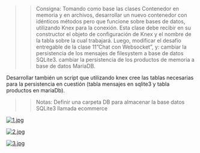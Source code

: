 >> Consigna: Tomando como base las clases Contenedor en memoria y en archivos, desarrollar un nuevo contenedor con idénticos métodos pero que funcione sobre bases de datos, utilizando Knex para la conexión. Esta clase debe recibir en su constructor el objeto de configuración de Knex y el nombre de la tabla sobre la cual trabajará. Luego, modificar el desafío entregable de la clase 11”Chat con Websocket”, y:
cambiar la persistencia de los mensajes de filesystem a base de datos SQLite3.
cambiar la persistencia de los productos de memoria a base de datos MariaDB.

Desarrollar también un script que utilizando knex cree las tablas necesarias para la persistencia en cuestión (tabla mensajes en sqlite3 y tabla productos en mariaDb).

>> Notas:
Definir una carpeta DB para almacenar la base datos SQLite3 llamada ecommerce

[![1.jpg](https://i.postimg.cc/y8MgvkbR/1.jpg)](https://postimg.cc/9DBQfFVX)

[![2.jpg](https://i.postimg.cc/T3Vfv1Pg/2.jpg)](https://postimg.cc/87zqh1Mz)

[![3.jpg](https://i.postimg.cc/vmXyDKfm/3.jpg)](https://postimg.cc/d77px4WM)